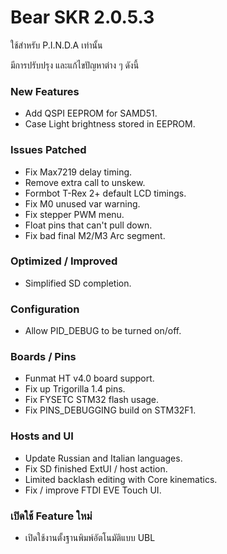 # Bear SKR 2.0.5.3

ใช้สำหรับ P.I.N.D.A เท่านั้น

มีการปรับปรุง และแก้ไขปัญหาต่าง ๆ ดังนี้

### New Features

* Add QSPI EEPROM for SAMD51.
* Case Light brightness stored in EEPROM.

### Issues Patched

* Fix Max7219 delay timing.
* Remove extra call to unskew.
* Formbot T-Rex 2+ default LCD timings.
* Fix M0 unused var warning.
* Fix stepper PWM menu.
* Float pins that can't pull down.
* Fix bad final M2/M3 Arc segment.

### Optimized / Improved

* Simplified SD completion.

### Configuration

* Allow PID_DEBUG to be turned on/off.

### Boards / Pins

* Funmat HT v4.0 board support.
* Fix up Trigorilla 1.4 pins.
* Fix FYSETC STM32 flash usage.
* Fix PINS_DEBUGGING build on STM32F1.

### Hosts and UI

* Update Russian and Italian languages.
* Fix SD finished ExtUI / host action.
* Limited backlash editing with Core kinematics.
* Fix / improve FTDI EVE Touch UI.

### เปิดใช้ Feature ใหม่

* เปิดใช้งานตั้งฐานพิมพ์อัตโนมัติแบบ UBL

